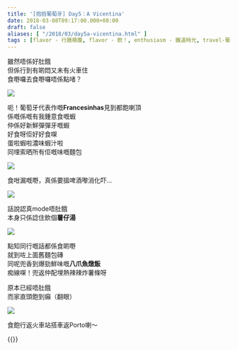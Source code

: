 ```yaml
---
title: '[抱抱葡萄牙] Day5：A Vicentina'
date: 2018-03-08T09:17:00.000+08:00
draft: false
aliases: [ "/2018/03/day5a-vicentina.html" ]
tags : [flavor - 行膳積腹, flavor - 飲！, enthusiasm - 鐵道時光, travel-葡萄牙]
---
```


雖然唔係好肚餓  
但係行到有啲悶又未有火車住  
食嘢囉去食嘢囉唔係點啫？  

![](/images/portugal5h.jpg)

呃！葡萄牙代表作嘅**Francesinhas**見到都飽喇頂  
係嘅係嘅有我鍾意食嘅蝦  
仲係好新鮮彈彈牙嘅蝦  
好食呀佢好好食㗎  
蛋啦蝦啦濃味蝦汁啦  
同埋索晒所有佢嘅味嘅麵包  

![](/images/portugal5h1.jpg)

食咁漏嘅嘢，真係要搵啤酒嚟消化吓...  

![](/images/portugal5h2.jpg)

話說認真mode唔肚餓  
本身只係諗住飲個**薯仔湯**  

![](/images/portugal5h3.jpg)

點知同行嘅話都係食啲嘢  
就到咗上面舊麵包磚  
同呢兜香到爆勁鮮味嘅**八爪魚燉飯**  
痴線㗎！兜返仲配埋熱辣辣炸薯條呀  
  
  
原本已經唔肚餓  
而家直頭飽到癲（翻眼）  
  

![](/images/portugal5h4.jpg)

食飽行返火車站搭車返Porto喇～  
  
  

{{<portugal>}}  
